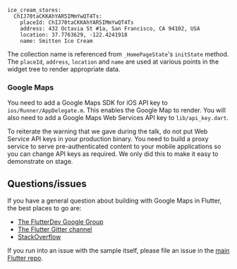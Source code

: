 
```
ice_cream_stores:
  ChIJ70taCKKAhYAR5IMmYwQT4Ts:
    placeId: ChIJ70taCKKAhYAR5IMmYwQT4Ts
    address: 432 Octavia St #1a, San Francisco, CA 94102, USA
    location: 37.7763629, -122.4241918
    name: Smitten Ice Cream
```

The collection name is referenced from `_HomePageState`'s `initState` method. The 
`placeId`, `address`, `location` and `name` are used at various points in the widget
tree to render appropriate data.

### Google Maps

You need to add a Google Maps SDK for iOS API key to `ios/Runner/AppDelegate.m`.
This enables the Google Map to render. You will also need to add a Google Maps 
Web Services API key to `lib/api_key.dart`.

To reiterate the warning that we gave during the talk, do not put Web Service API keys 
in your production binary. You need to build a proxy service to serve 
pre-authenticated content to your mobile applications so you can change API keys as 
required. We only did this to make it easy to demonstrate on stage.

## Questions/issues

If you have a general question about building with Google Maps in Flutter, the
best places to go are:

* [The FlutterDev Google Group](https://groups.google.com/forum/#!forum/flutter-dev)
* [The Flutter Gitter channel](https://gitter.im/flutter/flutter)
* [StackOverflow](https://stackoverflow.com/questions/tagged/flutter)

If you run into an issue with the sample itself, please file an issue
in the [main Flutter repo](https://github.com/flutter/flutter/issues).